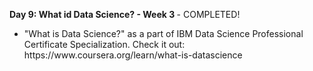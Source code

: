 <p><b>Day 9: What id Data Science? - Week 3 </b> - COMPLETED! </p>
<ul>
<li>
"What is Data Science?" as a part of  IBM Data Science Professional Certificate Specialization. Check it out: https://www.coursera.org/learn/what-is-datascience
</li>
</ul>
